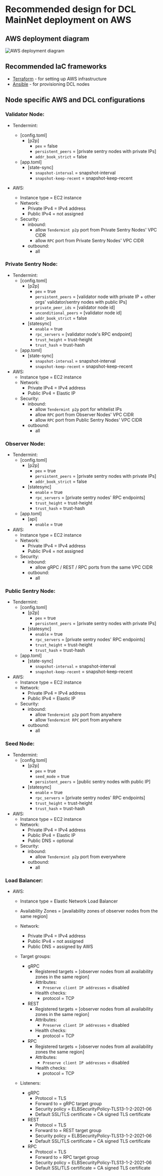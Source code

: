 # Recommended design for DCL MainNet deployment on AWS
## AWS deployment diagram
![AWS deployment diagram](./deployment-aws.png)

## Recommended IaC frameworks
- [Terraform](https://www.terraform.io) - for setting up AWS infrastructure
- [Ansible](https://www.ansible.com) - for provisioning DCL nodes

## Node specific AWS and DCL configurations

### Validator Node:
- Tendermint:
    - [config.toml]
        - [p2p]
            - `pex` = false
            - `persistent_peers` = [private sentry nodes with private IPs]
            - `addr_book_strict` = false
    - [app.toml]
        - [state-sync]
            - `snapshot-interval` = snapshot-interval
            - `snapshot-keep-recent` = snapshot-keep-recent

- AWS:
    - Instance type = EC2 instance
    - Network:
        - Private IPv4 = IPv4 address
        - Public IPv4 = not assigned
    - Security:
        - inbound:
            - allow `Tendermint p2p` port from Private Sentry Nodes' VPC CIDR
            - allow `RPC` port from Private Sentry Nodes' VPC CIDR
        - outbound:
            - all


### Private Sentry Node: 
- Tendermint:
    - [config.toml]
        - [p2p]
            - `pex` = true
            - `persistent_peers` = [validator node with private IP + other orgs' validator/sentry nodes with public IPs] 
            - `private_peer_ids` = [validator node id]
            - `unconditional_peers` = [validator node id]
            - `addr_book_strict` = false
        - [statesync]
            - `enable` = true
            - `rpc_servers` = [validator node's RPC endpoint]
            - `trust_height` = trust-height
            - `trust_hash` = trust-hash
    - [app.toml]
        - [state-sync]
            - `snapshot-interval` = snapshot-interval
            - `snapshot-keep-recent` = snapshot-keep-recent
- AWS:
    - Instance type = EC2 instance
    - Network:
        - Private IPv4 = IPv4 address
        - Public IPv4 = Elastic IP
    - Security:
        - inbound:
            - allow `Tendermint p2p` port for whitelist IPs
            - allow `RPC` port from Observer Nodes' VPC CIDR
            - allow `RPC` port from Public Sentry Nodes' VPC CIDR
        - outbound:
            - all

### Observer Node: 
- Tendermint:
    - [config.toml]
        - [p2p]
            - `pex` = true
            - `persistent_peers` = [private sentry nodes with private IPs]
            - `addr_book_strict` = false
        - [statesync]
            - `enable` = true
            - `rpc_servers` = [private sentry nodes' RPC endpoints]
            - `trust_height` = trust-height
            - `trust_hash` = trust-hash
    - [app.toml]
        - [api]
            - `enable` = true
- AWS:
    - Instance type = EC2 instance
    - Network:
        - Private IPv4 = IPv4 address
        - Public IPv4 = not assigned
    - Security:
        - inbound:
            - allow gRPC / REST / RPC ports from the same VPC CIDR
        - outbound:
            - all

### Public Sentry Node: 
- Tendermint:
    - [config.toml]
        - [p2p]
            - `pex` = true
            - `persistent_peers` = [private sentry nodes with private IPs]
        - [statesync]
            - `enable` = true
            - `rpc_servers` = [private sentry nodes' RPC endpoints]
            - `trust_height` = trust-height
            - `trust_hash` = trust-hash
    - [app.toml]
        - [state-sync]
            - `snapshot-interval` = snapshot-interval
            - `snapshot-keep-recent` = snapshot-keep-recent
- AWS:
    - Instance type = EC2 instance
    - Network:
        - Private IPv4 = IPv4 address
        - Public IPv4 = Elastic IP
    - Security:
        - inbound:
            - allow `Tendermint p2p` port from anywhere
            - allow `Tendermint RPC` port from anywhere
        - outbound:
            - all


### Seed Node: 
- Tendermint:
    - [config.toml]
        - [p2p]
            - `pex` = true
            - `seed_mode` = true
            - `persistent_peers` = [public sentry nodes with public IP]
        - [statesync]
            - `enable` = true
            - `rpc_servers` = [private sentry nodes' RPC endpoints]
            - `trust_height` = trust-height
            - `trust_hash` = trust-hash
- AWS:
    - Instance type = EC2 instance
    - Network:
        - Private IPv4 = IPv4 address
        - Public IPv4 = Elastic IP
        - Public DNS = optional
    - Security:
        - inbound:
            - allow `Tendermint p2p` port from everywhere
        - outbound:
            - all

### Load Balancer: 
- AWS:
    - Instance type = Elastic Network Load Balancer
    - Availability Zones = [availability zones of observer nodes from the same region]
    - Network:
        - Private IPv4 = IPv4 address
        - Public IPv4 = not assigned
        - Public DNS = assigned by AWS

    - Target groups:
        - gRPC
            - Registered targets = [observer nodes from all availability zones in the same region]
            - Attributes:
                - `Preserve client IP addresses` = disabled
            - Health checks:
                - protocol = TCP
        - REST
            - Registered targets = [observer nodes from all availability zones in the same region]
            - Attributes:
                - `Preserve client IP addresses` = disabled
            - Health checks:
                - protocol = TCP
        - RPC
            - Registered targets = [observer nodes from all availability zones the same region]
            - Attributes:
                - `Preserve client IP addresses` = disabled
            - Health checks:
                - protocol = TCP

    - Listeners:
        - gRPC
            - Protocol = TLS
            - Forward to = gRPC target group
            - Security policy = ELBSecurityPolicy-TLS13-1-2-2021-06
            - Default SSL/TLS certificate = CA signed TLS certificate
        - REST
            - Protocol = TLS
            - Forward to = REST target group
            - Security policy = ELBSecurityPolicy-TLS13-1-2-2021-06
            - Default SSL/TLS certificate = CA signed TLS certificate
        - RPC 
            - Protocol = TLS
            - Forward to = RPC target group
            - Security policy = ELBSecurityPolicy-TLS13-1-2-2021-06
            - Default SSL/TLS certificate = CA signed TLS certificate